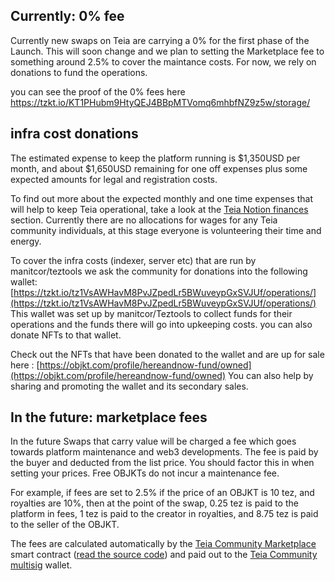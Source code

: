 ## Currently: 0% fee 

Currently new swaps on Teia are carrying a 0% for the first phase of the Launch.
This will soon change and we plan to setting the Marketplace fee to something around 2.5% to cover the maintance costs.
For now, we rely on donations to fund the operations.

you can see the proof of the 0% fees here
https://tzkt.io/KT1PHubm9HtyQEJ4BBpMTVomq6mhbfNZ9z5w/storage/

## infra cost donations

The estimated expense to keep the platform running is $1,350USD per month, and about $1,650USD remaining for one off expenses plus some expected amounts for legal and registration costs.

To find out more about the expected monthly and one time expenses that will help to keep Teia operational, take a look at the [Teia Notion finances](https://www.notion.so/Finances-c15bd7bcf7ec4a67af13d7e162dc39bb) section. Currently there are no allocations for wages for any Teia community individuals, at this stage everyone is volunteering their time and energy.

To cover the infra costs (indexer, server etc) that are run by manitcor/teztools we ask the community for donations into the following wallet:
[https://tzkt.io/tz1VsAWHavM8PvJZpedLr5BWuveypGxSVJUf/operations/](https://tzkt.io/tz1VsAWHavM8PvJZpedLr5BWuveypGxSVJUf/operations/) 
[](https://objkt.com/profile/hereandnow-fund/owned)This wallet was set up by manitcor/Teztools to collect funds for their operations and the funds there will go into upkeeping costs. you can also donate NFTs to that wallet.

Check out the NFTs that have been donated to the wallet and are up for sale here :
[https://objkt.com/profile/hereandnow-fund/owned](https://objkt.com/profile/hereandnow-fund/owned)
You can also help by sharing and promoting the wallet and its secondary sales.

## In the future: marketplace fees

In the future Swaps that carry value will be charged a fee which goes towards platform maintenance and web3 developments. The fee is paid by the buyer and deducted from the list price. You should factor this in when setting your prices. Free OBJKTs do not incur a maintenance fee.

For example, if fees are set to 2.5% if the price of an OBJKT is 10 tez, and royalties are 10%, then at the point of the swap, 0.25 tez is paid to the platform in fees, 1 tez is paid to the creator in royalties, and 8.75 tez is paid to the seller of the OBJKT.




The fees are calculated automatically by the [Teia Community Marketplace](https://tzkt.io/KT1PHubm9HtyQEJ4BBpMTVomq6mhbfNZ9z5w/operations/) smart contract ([read the source code](https://github.com/teia-community/objkt-swap/blob/master/smart-py/marketplace.py)) and paid out to the [Teia Community multisig](https://tzkt.io/KT1PKBTVmdxfgkFvSeNUQacYiEFsPBw16B4P/operations/) wallet.
